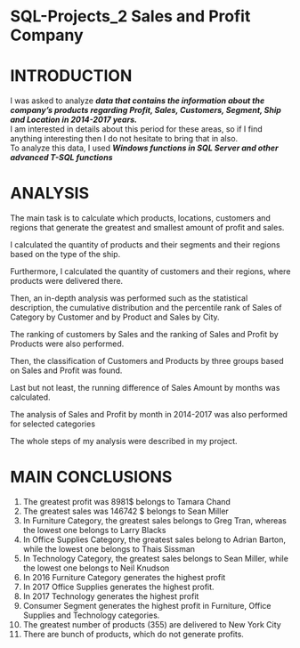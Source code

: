 # SQL-Projects_2 Sales and Profit Company
# INTRODUCTION

I was asked to analyze ***data that contains the information about the company’s products regarding Profit, Sales, Customers, Segment, Ship and Location in 2014-2017 years.*** 
<br>I am interested in details about this period for these areas, so if I find anything interesting then I do not hesitate to bring that in also. 
<br>To analyze this data, I used ***Windows functions in SQL Server and other advanced T-SQL functions***

# ANALYSIS

The main task is to calculate which products, locations, customers and regions that generate the greatest and smallest amount of profit and sales.  

I calculated the quantity of products and their segments and their regions based on the type of the ship.

Furthermore, I calculated the quantity of customers and their regions, where products were delivered there.

Then, an in-depth analysis was performed such as the statistical description, the cumulative distribution and the percentile rank of Sales of Category by Customer and by Product and Sales by City. 

The ranking of customers by Sales and the ranking of Sales and Profit by Products were also performed.

Then, the classification of Customers and Products by three groups based on Sales and Profit was found.

Last but not least, the running difference of Sales Amount by months was calculated. 

The analysis of Sales and Profit by month in 2014-2017 was also performed for selected categories

The whole steps of my analysis were described in my project.

# MAIN CONCLUSIONS

1.	The greatest profit was 8981$ belongs to Tamara Chand
2.	The greatest sales was 146742 $ belongs to Sean Miller
3.	In Furniture Category, the greatest sales belongs to Greg Tran, whereas the lowest one belongs to Larry Blacks
4.	In Office Supplies Category, the greatest sales belong to Adrian Barton, while the lowest one belongs to Thais Sissman
5.	In Technology Category, the greatest sales belongs to Sean Miller, while the lowest one belongs to Neil Knudson
6.	In 2016 Furniture Category generates the highest profit
7.	In 2017 Office Supplies generates the highest profit.
8.	In 2017 Technology generates the highest profit
9.	Consumer Segment generates the highest profit in Furniture, Office Supplies and Technology categories.
10.	The greatest number of products (355) are delivered to New York City 
11.	There are bunch of products, which do not generate profits.

